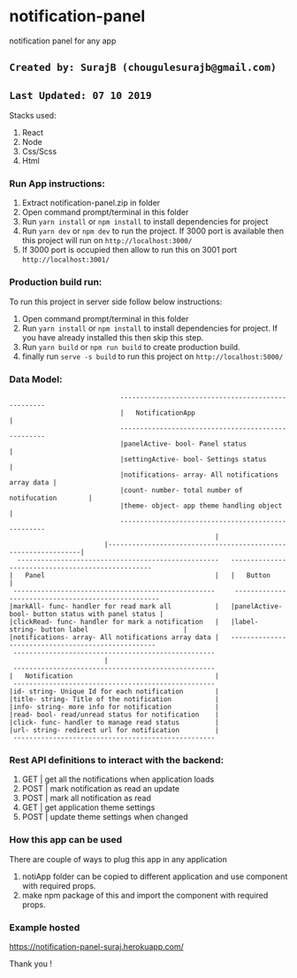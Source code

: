 # notification-panel
notification panel for any app

## `Created by: SurajB (chougulesurajb@gmail.com)`
## `Last Updated: 07 10 2019`

Stacks used: 
1. React
2. Node 
3. Css/Scss
4. Html

### Run App instructions:

1. Extract notification-panel.zip in folder
2. Open command prompt/terminal in this folder
3. Run `yarn install` or `npm install` to install dependencies for project
4. Run `yarn dev` or `npm dev` to run the project. If 3000 port is available then this project will run on `http://localhost:3000/ `
5. If 3000 port is occupied then allow to run this on 3001 port `http://localhost:3001/`

### Production build run:

To run this project in server side follow below instructions:
1. Open command prompt/terminal in this folder
2. Run `yarn install` or `npm install` to install dependencies for project. If you have already installed this then skip this step.
3. Run `yarn build` or `npm run build` to create production build.
4. finally run `serve -s build` to run this project on `http://localhost:5000/`

### Data Model:
```
                            ---------------------------------------------------
                            |   NotificationApp                                 |
                            ---------------------------------------------------
                            |panelActive- bool- Panel status                    |
                            |settingActive- bool- Settings status               |
                            |notifications- array- All notifications array data |
                            |count- number- total number of notifucation        |
                            |theme- object- app theme handling object           |
                            ---------------------------------------------------
                                                    |
                        |---------------------------------------------------------------|
  ---------------------------------------------------   --------------------------------------------------
|   Panel                                           |   |   Button                                          |
 ---------------------------------------------------     ---------------------------------------------------
|markAll- func- handler for read mark all           |   |panelActive- bool- button status with panel status | 
|clickRead- func- handler for mark a notification   |   |label- string- button label                        |
|notifications- array- All notifications array data |   ---------------------------------------------------
 ---------------------------------------------------
                        |
 ---------------------------------------------------
|   Notification                                    | 
 ---------------------------------------------------
|id- string- Unique Id for each notification        |
|title- string- Title of the notification           |
|info- string- more info for notification           |
|read- bool- read/unread status for notification    |
|click- func- handler to manage read status         |
|url- string- redirect url for notification         |     
 ---------------------------------------------------
```

### Rest API definitions to interact with the backend:

1. GET  | get all the notifications when application loads
2. POST | mark notification as read an update
3. POST | mark all notification as read
4. GET  | get application theme settings
5. POST | update theme settings when changed


### How this app can be used
There are couple of ways to plug this app in any application
1. notiApp folder can be copied to different application and use <NotificationApp /> component with required props.
2. make npm package of this and import the component <NotificationApp /> with required props.

### Example hosted
https://notification-panel-suraj.herokuapp.com/

Thank you !
